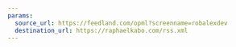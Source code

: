 ```yaml
---
params:
  source_url: https://feedland.com/opml?screenname=robalexdev
  destination_url: https://raphaelkabo.com/rss.xml
---
```

